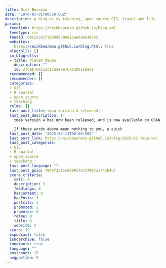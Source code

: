```yaml
---
title: Nick Bearman
date: "1970-01-01T00:00:00Z"
description: A blog on my teaching, open source GIS, travel and life
params:
  feedlink: https://nickbearman.github.io/blog.xml
  feedtype: rss
  feedid: b0c12c6cf19d9d0c0a815aeda9e30385
  websites:
    https://nickbearman.github.io/blog.html: true
  blogrolls: []
  in_blogrolls:
  - title: Planet OSGeo
    description: ""
    id: 276ab7dac12c1caaeaa76ab3b91a8ac9
  recommended: []
  recommender: []
  categories:
  - GIS
  - R spatial
  - open source
  - teaching
  relme: {}
  last_post_title: tmap version 4 released!
  last_post_description: |-
    tmap version 4 has now been released, and is now available on CRAN. It has a whole range of new features, which we will explore in this blog post.

    If those words above mean nothing to you, a quick
  last_post_date: "2025-02-11T00:00:00Z"
  last_post_link: https://nickbearman.github.io/blog/2025-02-tmap-v4/
  last_post_categories:
  - GIS
  - R spatial
  - open source
  - teaching
  last_post_language: ""
  last_post_guid: 784972c11e869917e727093a1f43b4b7
  score_criteria:
    cats: 0
    description: 3
    feedlangs: 0
    hasContent: 0
    hasPosts: 3
    postcats: 3
    promoted: 5
    promotes: 0
    relme: 0
    title: 3
    website: 2
  score: 19
  ispodcast: false
  isnoarchive: false
  innetwork: true
  language: ""
  postcount: 13
  avgpostlen: 0
---
```

